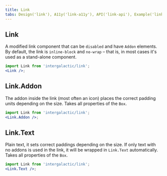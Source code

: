 ```yaml
---
title: Link
tabs: Design('link'), A11y('link-a11y'), API('link-api'), Example('link-code'), Changelog('link-changelog')
---
```


## Link

A modified link component that can be `disabled` and have `Addon` elements. By default, the link is `inline-block` and `no-wrap` – that is, in most cases it's used as a stand-alone component.

```jsx
import Link from 'intergalactic/link';
<Link />;
```

<TypesView type="LinkProps" :types={...types} />

## Link.Addon

The addon inside the link (most often an icon) places the correct padding units depending on the size. Takes all properties of the `Box`.

```jsx
import Link from 'intergalactic/link';
<Link.Addon />;
```

## Link.Text

Plain text, it sets correct paddings depending on the size. If only text with no addons is used in the link, it will be wrapped in `Link.Text` automatically. Takes all properties of the `Box`.

```jsx
import Link from 'intergalactic/link';
<Link.Text />;
```

<script setup>import { data as types } from '@types.data.ts';</script>
